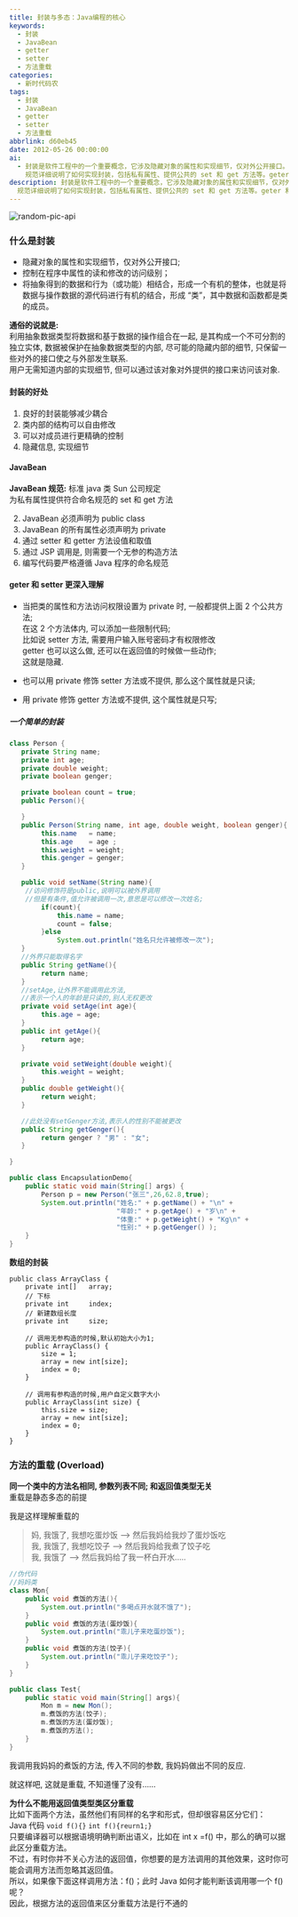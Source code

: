 ```yaml
---
title: 封装与多态：Java编程的核心
keywords:
  - 封装
  - JavaBean
  - getter
  - setter
  - 方法重载
categories:
  - 新时代码农
tags:
  - 封装
  - JavaBean
  - getter
  - setter
  - 方法重载
abbrlink: d60eb45
date: 2012-05-26 00:00:00
ai:
  - 封装是软件工程中的一个重要概念，它涉及隐藏对象的属性和实现细节，仅对外公开接口。通过这种方式，可以控制程序中属性的读写访问级别，并将抽象得到的数据和行为结合成一个整体。JavaBean
    规范详细说明了如何实现封装，包括私有属性、提供公共的 set 和 get 方法等。geter 和 setter 方法用于更精确地控制成员变量的访问。此外，文章还讨论了方法重载的概念，即同一个类中具有相同名称但参数列表不同的方法，以及为什么不能根据返回值类型来区分重载方法。
description: 封装是软件工程中的一个重要概念，它涉及隐藏对象的属性和实现细节，仅对外公开接口。通过这种方式，可以控制程序中属性的读写访问级别，并将抽象得到的数据和行为结合成一个整体。JavaBean
  规范详细说明了如何实现封装，包括私有属性、提供公共的 set 和 get 方法等。geter 和 setter 方法用于更精确地控制成员变量的访问。此外，文章还讨论了方法重载的概念，即同一个类中具有相同名称但参数列表不同的方法，以及为什么不能根据返回值类型来区分重载方法。
---
```


<!-- markdownlint-disable-next-line MD033 -->
<meta name="referrer" content="no-referrer"/>

![random-pic-api](https://api.dong4j.ink:1024/cover)

### 什么是封装

- 隐藏对象的属性和实现细节，仅对外公开接口;
- 控制在程序中属性的读和修改的访问级别；
- 将抽象得到的数据和行为（或功能）相结合，形成一个有机的整体，也就是将数据与操作数据的源代码进行有机的结合，形成 “类”，其中数据和函数都是类的成员。

**通俗的说就是:**  
利用抽象数据类型将数据和基于数据的操作组合在一起, 是其构成一个不可分割的独立实体, 数据被保护在抽象数据类型的内部, 尽可能的隐藏内部的细节, 只保留一些对外的接口使之与外部发生联系.  
用户无需知道内部的实现细节, 但可以通过该对象对外提供的接口来访问该对象.

#### 封装的好处

1. 良好的封装能够减少耦合
2. 类内部的结构可以自由修改
3. 可以对成员进行更精确的控制
4. 隐藏信息, 实现细节

#### JavaBean

**JavaBean 规范:** 标准 java 类 Sun 公司规定  
为私有属性提供符合命名规范的 set 和 get 方法

2. JavaBean 必须声明为 public class
3. JavaBean 的所有属性必须声明为 private
4. 通过 setter 和 getter 方法设值和取值
5. 通过 JSP 调用是, 则需要一个无参的构造方法
6. 编写代码要严格遵循 Java 程序的命名规范

#### geter 和 setter 更深入理解

- 当把类的属性和方法访问权限设置为 private 时, 一般都提供上面 2 个公共方法;  
   在这 2 个方法体内, 可以添加一些限制代码;  
   比如说 setter 方法, 需要用户输入账号密码才有权限修改  
   getter 也可以这么做, 还可以在返回值的时候做一些动作;  
   这就是隐藏.

- 也可以用 private 修饰 setter 方法或不提供, 那么这个属性就是只读;
- 用 private 修饰 getter 方法或不提供, 这个属性就是只写;

##### 一个简单的封装

```java
class Person {
   private String name;
   private int age;
   private double weight;
   private boolean genger;

   private boolean count = true;
   public Person(){

   }
   public Person(String name, int age, double weight, boolean genger){
        this.name   = name;
        this.age    = age ;
        this.weight = weight;
        this.genger = genger;
   }

   public void setName(String name){
    //访问修饰符是public,说明可以被外界调用
    //但是有条件,值允许被调用一次,意思是可以修改一次姓名;
        if(count){
            this.name = name;
            count = false;
        }else
            System.out.println("姓名只允许被修改一次");
   }
   //外界只能取得名字
   public String getName(){
        return name;
   }
   //setAge,让外界不能调用此方法,
   //表示一个人的年龄是只读的,别人无权更改
   private void setAge(int age){
        this.age = age;
   }
   public int getAge(){
        return age;
   }

   private void setWeight(double weight){
        this.weight = weight;
   }
   public double getWeight(){
        return weight;
   }

   //此处没有setGenger方法,表示人的性别不能被更改
   public String getGenger(){
        return genger ? "男" : "女";
   }

}

public class EncapsulationDemo{
    public static void main(String[] args) {
        Person p = new Person("张三",26,62.8,true);
        System.out.println("姓名:" + p.getName() + "\n" +
                           "年龄:" + p.getAge() + "岁\n" +
                           "体重:" + p.getWeight() + "Kg\n" +
                           "性别:" + p.getGenger() );
    }
}
```

**数组的封装**

```
public class ArrayClass {
    private int[]   array;
    // 下标
    private int     index;
    // 新建数组长度
    private int     size;

    // 调用无参构造的时候,默认初始大小为1;
    public ArrayClass() {
        size = 1;
        array = new int[size];
        index = 0;
    }

    // 调用有参构造的时候,用户自定义数字大小
    public ArrayClass(int size) {
        this.size = size;
        array = new int[size];
        index = 0;
    }
}
```

### 方法的重载 (Overload)

**同一个类中的方法名相同, 参数列表不同; 和返回值类型无关**  
重载是静态多态的前提

我是这样理解重载的

> 妈, 我饿了, 我想吃蛋炒饭 –> 然后我妈给我炒了蛋炒饭吃  
> 我, 我饿了, 我想吃饺子 –> 然后我妈给我煮了饺子吃  
> 我, 我饿了 –> 然后我妈给了我一杯白开水…..

```java
//伪代码
//妈妈类
class Mon{
    public void 煮饭的方法(){
        System.out.println("多喝点开水就不饿了");
    }
    public void 煮饭的方法(蛋炒饭){
        System.out.println("乖儿子来吃蛋炒饭");
    }
    public void 煮饭的方法(饺子){
        System.out.println("乖儿子来吃饺子");
    }
}

public class Test{
    public static void main(String[] args){
        Mon m = new Mon();
        m.煮饭的方法(饺子);
        m.煮饭的方法(蛋炒饭);
        m.煮饭的方法();
    }
}
```

我调用我妈妈的煮饭的方法, 传入不同的参数, 我妈妈做出不同的反应.

就这样吧, 这就是重载, 不知道懂了没有……

**为什么不能用返回值类型类区分重载**  
比如下面两个方法，虽然他们有同样的名字和形式，但却很容易区分它们：  
Java 代码 `void f(){}` `int f(){reurn1;}`  
只要编译器可以根据语境明确判断出语义，比如在 int x =f() 中，那么的确可以据此区分重载方法。  
不过，有时你并不关心方法的返回值，你想要的是方法调用的其他效果，这时你可能会调用方法而忽略其返回值。  
所以，如果像下面这样调用方法：f()；此时 Java 如何才能判断该调用哪一个 f() 呢？  
因此，根据方法的返回值来区分重载方法是行不通的

